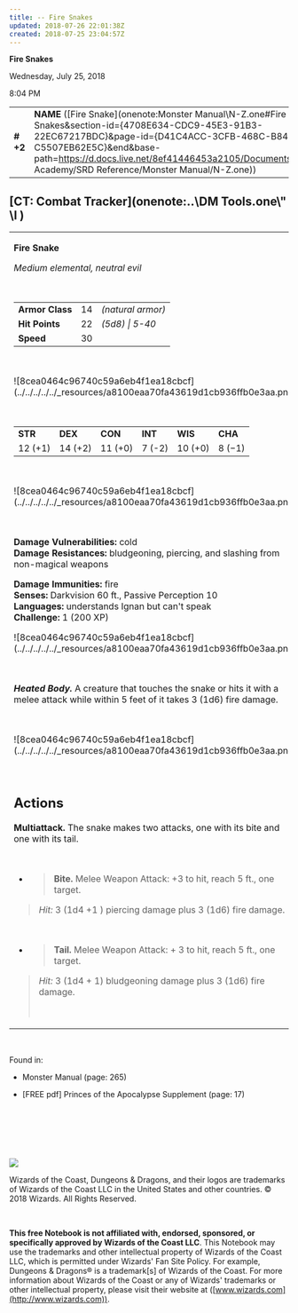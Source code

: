 ```yaml
---
title: -- Fire Snakes
updated: 2018-07-26 22:01:38Z
created: 2018-07-25 23:04:57Z
---
```


**Fire Snakes**

Wednesday, July 25, 2018

8:04 PM

|           |                                                                                                                                                                                                                                                                                               |        |        |        |     |       |        |
|-----------|-----------------------------------------------------------------------------------------------------------------------------------------------------------------------------------------------------------------------------------------------------------------------------------------------|--------|--------|--------|-----|-------|--------|
| **\# +2** | **NAME** ([Fire Snake](onenote:Monster Manual\\N-Z.one#Fire Snakes&section-id={4708E634-CDC9-45E3-91B3-22EC67217BDC}&page-id={D41C4ACC-3CFB-468C-B846-C5507EB62E5C}&end&base-path=https://d.docs.live.net/8ef41446453a2105/Documents/Adventure Academy/SRD Reference/Monster Manual/N-Z.one)) | **14** | **22** | **22** | \-  | Notes | 200 XP |

## [CT: Combat Tracker](onenote:..\\DM Tools.one\\" \l )

<table><tbody><tr class="odd"><td><p><strong>Fire Snake</strong></p><p><em>Medium elemental, neutral evil</em></p><p> </p><table><tbody><tr class="odd"><td><strong>Armor Class</strong></td><td>14</td><td><em>(natural armor)</em></td></tr><tr class="even"><td><strong>Hit Points</strong></td><td>22</td><td><em>(5d8) | 5-40</em></td></tr><tr class="odd"><td><strong>Speed</strong></td><td>30</td><td> </td></tr></tbody></table><p> </p><p>![8cea0464c96740c59a6eb4f1ea18cbcf](../../../../../_resources/a8100eaa70fa43619d1cb936ffb0e3aa.png)</p><p> </p><table><tbody><tr class="odd"><td><strong>STR</strong></td><td><strong>DEX</strong></td><td><strong>CON</strong></td><td><strong>INT</strong></td><td><strong>WIS</strong></td><td><strong>CHA</strong></td></tr><tr class="even"><td>12 (+1)</td><td>14 (+2)</td><td>11 (+0)</td><td>7 (-2)</td><td>10 (+0)</td><td>8 (−1)</td></tr></tbody></table><p> </p><p>![8cea0464c96740c59a6eb4f1ea18cbcf](../../../../../_resources/a8100eaa70fa43619d1cb936ffb0e3aa.png)</p><p> </p><p><strong>Damage Vulnerabilities:</strong> cold<br />
<strong>Damage Resistances:</strong> bludgeoning, piercing, and slashing from non-magical weapons</p><p><strong>Damage Immunities:</strong> fire<br />
<strong>Senses:</strong> Darkvision 60 ft., Passive Perception 10<br />
<strong>Languages:</strong> understands Ignan but can't speak<br />
<strong>Challenge:</strong> 1 (200 XP)</p><p>![8cea0464c96740c59a6eb4f1ea18cbcf](../../../../../_resources/a8100eaa70fa43619d1cb936ffb0e3aa.png)</p><p> </p><p><em><strong>Heated Body.</strong></em> A creature that touches the snake or hits it with a melee attack while within 5 feet of it takes 3 (1d6) fire damage.</p><p> </p><p>![8cea0464c96740c59a6eb4f1ea18cbcf](../../../../../_resources/a8100eaa70fa43619d1cb936ffb0e3aa.png)</p><p> </p><h2 id="actions"><strong>Actions</strong></h2><p><strong>Multiattack.</strong> The snake makes two attacks, one with its bite and one with its tail.</p><p> </p><ul><li><blockquote><p><strong>Bite.</strong> Melee Weapon Attack: +3 to hit, reach 5 ft., one target.</p></blockquote></li></ul><blockquote><p><em>Hit:</em> 3 (1d4 +1 ) piercing damage plus 3 (1d6) fire damage.</p></blockquote><p> </p><ul><li><blockquote><p><strong>Tail.</strong> Melee Weapon Attack: + 3 to hit, reach 5 ft., one target.</p></blockquote></li></ul><blockquote><p><em>Hit:</em> 3 (1d4 + 1) bludgeoning damage plus 3 (1d6) fire damage.</p><p> </p></blockquote></td></tr></tbody></table>

 

Found in:

-   Monster Manual (page: 265)

-   \[FREE pdf\] Princes of the Apocalypse Supplement (page: 17)

 

 

 

![](tmp\media\image2.png)

Wizards of the Coast, Dungeons & Dragons, and their logos are trademarks of Wizards of the Coast LLC in the United States and other countries. © 2018 Wizards. All Rights Reserved.

 

**This free Notebook is not affiliated with, endorsed, sponsored, or specifically approved by Wizards of the Coast LLC**. This Notebook may use the trademarks and other intellectual property of Wizards of the Coast LLC, which is permitted under Wizards' Fan Site Policy. For example, Dungeons & Dragons® is a trademark\[s\] of Wizards of the Coast. For more information about Wizards of the Coast or any of Wizards' trademarks or other intellectual property, please visit their website at ([www.wizards.com](http://www.wizards.com)).
